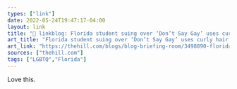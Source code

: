 ```yaml
---
types: ["link"]
date: 2022-05-24T19:47:17-04:00
layout: link
title: "🔗 linkblog: Florida student suing over ‘Don’t Say Gay’ uses curly hair as commencement speech code | The Hill'"
art_title: "Florida student suing over ‘Don’t Say Gay’ uses curly hair as commencement speech code | The Hill"
art_link: "https://thehill.com/blogs/blog-briefing-room/3498890-florida-student-suing-over-dont-say-gay-uses-curly-hair-as-commencement-speech-code/"
sources: ["thehill.com"]
tags: ["LGBTQ","Florida"]
---
```

Love this.
 
